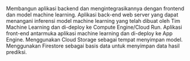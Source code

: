 Membangun aplikasi backend dan mengintegrasikannya dengan frontend dan model machine learning. Aplikasi back-end web server yang dapat menangani inferensi model machine learning yang telah dibuat oleh Tim Machine Learning dan di-deploy ke Compute Engine/Cloud Run. Aplikasi front-end antarmuka aplikasi machine learning dan di-deploy ke App Engine. Menggunakan Cloud Storage sebagai tempat menyimpan model. Menggunakan Firestore sebagai basis data untuk menyimpan data hasil prediksi.
